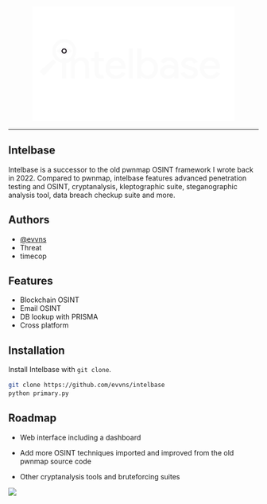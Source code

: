 <p align=center>
<img src="logo.svg" height=230>
</p>

<hr>



## Intelbase 
Intelbase is a successor to the old pwnmap OSINT framework I wrote back in 2022. Compared to pwnmap, intelbase features advanced penetration testing and OSINT, cryptanalysis, kleptographic suite, steganographic analysis tool, data breach checkup suite and more. 


## Authors

- [@evvns](https://www.github.com/evvns)
- Threat
- timecop



## Features

- Blockchain OSINT
- Email OSINT
- DB lookup with PRISMA
- Cross platform


## Installation

Install Intelbase with `git clone`. 

```bash
git clone https://github.com/evvns/intelbase
python primary.py
```
    
## Roadmap

- Web interface including a dashboard

- Add more OSINT techniques imported and improved from the old pwnmap source code

- Other cryptanalysis tools and bruteforcing suites


<img src="https://files.doxbin.gg/6bwAVgZD.svg#gh-light-mode-only" height=300>

